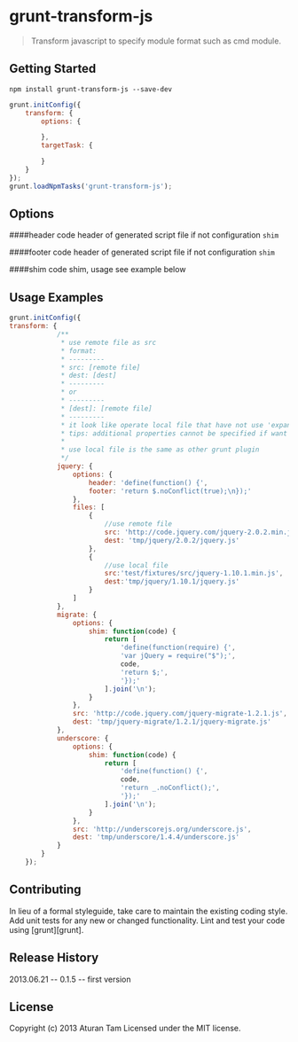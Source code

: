 # grunt-transform-js
> Transform javascript to specify module format such as cmd module.

## Getting Started
```shell
npm install grunt-transform-js --save-dev
```
```js
grunt.initConfig({
	transform: {
		options: {

		},
		targetTask: {

		}
	}
});
grunt.loadNpmTasks('grunt-transform-js');
```

## Options

####header
code header of generated script file if not configuration `shim`

####footer
code header of generated script file if not configuration `shim`

####shim
code shim, usage see example below


## Usage Examples
```js
grunt.initConfig({
transform: {
			/**
			 * use remote file as src
			 * format:
			 * ---------
			 * src: [remote file]
			 * dest: [dest]
			 * ---------
			 * or
			 * ---------
			 * [dest]: [remote file]
			 * ---------
			 * it look like operate local file that have not use 'expand'
			 * tips: additional properties cannot be specified if want to src form remote file
			 *
			 * use local file is the same as other grunt plugin
			 */
			jquery: {
				options: {
					header: 'define(function() {',
					footer: 'return $.noConflict(true);\n});'
				},
				files: [
					{
						//use remote file
						src: 'http://code.jquery.com/jquery-2.0.2.min.js',
						dest: 'tmp/jquery/2.0.2/jquery.js'
					},
					{
						//use local file
						src:'test/fixtures/src/jquery-1.10.1.min.js',
						dest:'tmp/jquery/1.10.1/jquery.js'
					}
				]
			},
			migrate: {
				options: {
					shim: function(code) {
						return [
							'define(function(require) {',
							'var jQuery = require("$");',
							code,
							'return $;',
							'});'
						].join('\n');
					}
				},
				src: 'http://code.jquery.com/jquery-migrate-1.2.1.js',
				dest: 'tmp/jquery-migrate/1.2.1/jquery-migrate.js'
			},
			underscore: {
				options: {
					shim: function(code) {
						return [
							'define(function() {',
							code,
							'return _.noConflict();',
							'});'
						].join('\n');
					}
				},
				src: 'http://underscorejs.org/underscore.js',
				dest: 'tmp/underscore/1.4.4/underscore.js'
			}
		}
	});
```

## Contributing
In lieu of a formal styleguide, take care to maintain the existing coding style. Add unit tests for any new or changed functionality. Lint and test your code using [grunt][grunt].

## Release History
2013.06.21 -- 0.1.5 -- first version

## License
Copyright (c) 2013 Aturan Tam
Licensed under the MIT license.
